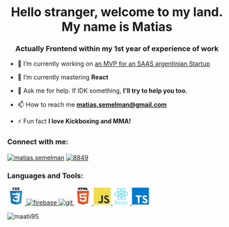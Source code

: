 <h1 align="center">Hello stranger, welcome to my land. My name is Matias</h1>
<h3 align="center">Actually Frontend within my 1st year of experience of work</h3>

- 🔭 I’m currently working on [an MVP for an SAAS argentinian Startup](https://github.com/maatii95/Jelpin-Frontboff)

- 🌱 I’m currently mastering **React**

- 💬 Ask me for help. If IDK something, **I'll try to help you too.**

- 📫 How to reach me **matias.semelman@gmail.com**

- ⚡ Fun fact **I love Kickboxing and MMA!**

<h3 align="left">Connect with me:</h3>
<p align="left">
<a href="https://linkedin.com/in/matias.semelman" target="blank"><img align="center" src="https://raw.githubusercontent.com/rahuldkjain/github-profile-readme-generator/master/src/images/icons/Social/linked-in-alt.svg" alt="matias.semelman" height="30" width="40" /></a>
<a href="https://discord.gg/8849" target="blank"><img align="center" src="https://raw.githubusercontent.com/rahuldkjain/github-profile-readme-generator/master/src/images/icons/Social/discord.svg" alt="8849" height="30" width="40" /></a>
</p>

<h3 align="left">Languages and Tools:</h3>
<p align="left"> <a href="https://www.w3schools.com/css/" target="_blank"> <img src="https://raw.githubusercontent.com/devicons/devicon/master/icons/css3/css3-original-wordmark.svg" alt="css3" width="40" height="40"/> </a> <a href="https://firebase.google.com/" target="_blank"> <img src="https://www.vectorlogo.zone/logos/firebase/firebase-icon.svg" alt="firebase" width="40" height="40"/> </a> <a href="https://git-scm.com/" target="_blank"> <img src="https://www.vectorlogo.zone/logos/git-scm/git-scm-icon.svg" alt="git" width="40" height="40"/> </a> <a href="https://www.w3.org/html/" target="_blank"> <img src="https://raw.githubusercontent.com/devicons/devicon/master/icons/html5/html5-original-wordmark.svg" alt="html5" width="40" height="40"/> </a> <a href="https://developer.mozilla.org/en-US/docs/Web/JavaScript" target="_blank"> <img src="https://raw.githubusercontent.com/devicons/devicon/master/icons/javascript/javascript-original.svg" alt="javascript" width="40" height="40"/> </a> <a href="https://reactjs.org/" target="_blank"> <img src="https://raw.githubusercontent.com/devicons/devicon/master/icons/react/react-original-wordmark.svg" alt="react" width="40" height="40"/> </a> <a href="https://www.typescriptlang.org/" target="_blank"> <img src="https://raw.githubusercontent.com/devicons/devicon/master/icons/typescript/typescript-original.svg" alt="typescript" width="40" height="40"/> </a> </p>

<p><img align="center" src="https://github-readme-stats.vercel.app/api/top-langs?username=maatii95&show_icons=true&locale=en&layout=compact" alt="maatii95" /></p>
